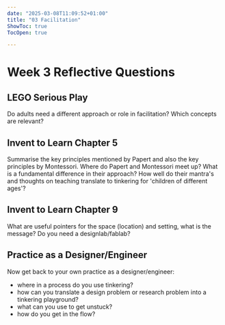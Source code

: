 ```yaml
---
date: "2025-03-08T11:09:52+01:00"
title: "03 Facilitation"
ShowToc: true
TocOpen: true

---
```


# Week 3 Reflective Questions

## LEGO Serious Play
Do adults need a different approach or role in facilitation? 
Which concepts are relevant?

## Invent to Learn Chapter 5
Summarise the key principles mentioned by Papert and also the key principles by Montessori. Where do Papert and Montessori meet up? What is a fundamental difference in their approach? How well do their mantra's and thoughts on teaching translate to tinkering for 'children of different ages'?

## Invent to Learn Chapter 9
What are useful pointers for the space (location) and setting, what is the message? Do you need a designlab/fablab?

## Practice as a Designer/Engineer

Now get back to your own practice as a designer/engineer:
- where in a process do you use tinkering?
- how can you translate a design problem or research problem into a tinkering playground?
- what can you use to get unstuck?
- how do you get in the flow?